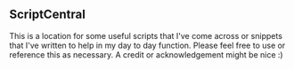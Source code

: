 ## ScriptCentral

This is a location for some useful scripts that I've come across or snippets that I've written to help in my day to day function. Please feel free to use or reference this as necessary. A credit or acknowledgement might be nice :)


